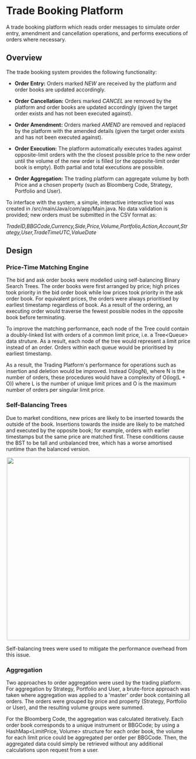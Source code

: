 # Trade Booking Platform
A trade booking platform which reads order messages to simulate order entry, amendment and cancellation operations, and performs executions of orders where necessary.

## Overview
The trade booking system provides the following functionality:
- **Order Entry:** Orders marked *NEW* are received by the platform and order books are updated accordingly.

- **Order Cancellation:** Orders marked *CANCEL* are removed by the platform and order books are updated accordingly (given the target order exists and has not been executed against).

- **Order Amendment:** Orders marked *AMEND* are removed and replaced by the platform with the amended details (given the target order exists and has not been executed against).

- **Order Execution:** The platform automatically executes trades against opposite-limit orders with the the closest possible price to the new order until the volume of the new order is filled (or the opposite-limit order book is empty). Both partial and total executions are possible.

- **Order Aggregation:** The trading platform can aggregate volume by both Price and a chosen property (such as Bloomberg Code, Strategy, Portfolio and User).

To interface with the system, a simple, interactive interactive tool was created in /src/main/Java/com/app/Main.java. No data validation is provided; new orders must be submitted in the CSV format as:

*TradeID,BBGCode,Currency,Side,Price,Volume,Portfolio,Action,Account,Strategy,User,TradeTimeUTC,ValueDate*

## Design
### Price-Time Matching Engine
The bid and ask order books were modelled using self-balancing Binary Search Trees. The order books were first arranged by price; high prices took priority in the bid order book while low prices took priority in the ask order book. For equivalent prices, the orders were always prioritised by earliest timestamp regardless of book. As a result of the ordering, an executing order would traverse the fewest possible nodes in the opposite book before terminating. 

To improve the matching performance, each node of the Tree could contain a doubly-linked list with orders of a common limit price, i.e. a Tree<Queue<Order>> data struture. As a result, each node of the tree would represent a limit price instead of an order. Orders within each queue would be prioritised by earliest timestamp. 
  
As a result, the Trading Platform's performance for operations such as insertion and deletion would be improved. Instead O(logN), where N is the number of orders, these procedures would have a complexity of O(log(L + O)) where L is the number of unique limit prices and O is the maximum number of orders per singular limit price. 

 ### Self-Balancing Trees
Due to market conditions, new prices are likely to be inserted towards the outside of the book. Insertions towards the inside are likely to be matched and executed by the opposite book; for example, orders with earlier timestamps but the same price are matched first. These conditions cause the BST to be tall and unbalanced tree, which has a worse amortised runtime than the balanced version.
 <p align="center">
<img src="https://github.com/zaneali1/Trade-Booking-System/blob/main/Unbalanced%20Tree.png" width="500"/> 
</p>
  
 Self-balancing trees were used to mitigate the performance overhead from this issue. 

### Aggregation
Two approaches to order aggregation were used by the trading platform. For aggregation by Strategy, Portfolio and User, a brute-force approach was taken where aggregation was applied to a 'master' order book containing all orders. The orders were grouped by price and property (Strategy, Portfolio or User), and the resulting volume groups were summed. 
  
For the Bloomberg Code, the aggregation was calculated iteratively. Each order book corresponds to a unique instrument or BBGCode; by using a HashMap<LimitPrice, Volume> structure for each order book, the volume for each limit price could be aggregated per order per BBGCode. Then, the aggregated data could simply be retrieved without any additional calculations upon request from a user. 
